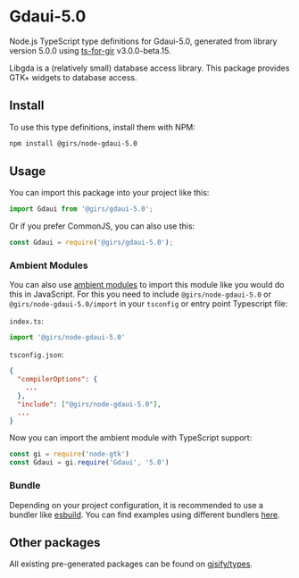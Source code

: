 
# Gdaui-5.0

Node.js TypeScript type definitions for Gdaui-5.0, generated from library version 5.0.0 using [ts-for-gir](https://github.com/gjsify/ts-for-gir) v3.0.0-beta.15.

Libgda is a (relatively small) database access library. This package provides GTK+ widgets to database access.

## Install

To use this type definitions, install them with NPM:
```bash
npm install @girs/node-gdaui-5.0
```

## Usage

You can import this package into your project like this:
```ts
import Gdaui from '@girs/gdaui-5.0';
```

Or if you prefer CommonJS, you can also use this:
```ts
const Gdaui = require('@girs/gdaui-5.0');
```

### Ambient Modules

You can also use [ambient modules](https://github.com/gjsify/ts-for-gir/tree/main/packages/cli#ambient-modules) to import this module like you would do this in JavaScript.
For this you need to include `@girs/node-gdaui-5.0` or `@girs/node-gdaui-5.0/import` in your `tsconfig` or entry point Typescript file:

`index.ts`:
```ts
import '@girs/node-gdaui-5.0'
```

`tsconfig.json`:
```json
{
  "compilerOptions": {
    ...
  },
  "include": ["@girs/node-gdaui-5.0"],
  ...
}
```

Now you can import the ambient module with TypeScript support: 

```ts
const gi = require('node-gtk')
const Gdaui = gi.require('Gdaui', '5.0')
```



### Bundle

Depending on your project configuration, it is recommended to use a bundler like [esbuild](https://esbuild.github.io/). You can find examples using different bundlers [here](https://github.com/gjsify/ts-for-gir/tree/main/examples).

## Other packages

All existing pre-generated packages can be found on [gjsify/types](https://github.com/gjsify/types).

